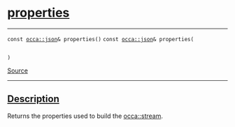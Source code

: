 
<h1 id="properties">
 <a href="#/api/stream/properties" class="anchor">
   <span>properties</span>
  </a>
</h1>

<div class="signature">

<hr>

  <div class="definition-container">
    <div class="definition">
      <code class="desktop-only"><span class="token keyword">const</span> <a href="#/api/json/">occa::json</a>& properties()</code>
      <code class="mobile-only"><span class="token keyword">const</span> <a href="#/api/json/">occa::json</a>& properties(
    
)</code>
      <div class="flex-spacing"></div>
      <a href="https://github.com/libocca/occa/blob/d617b895/include/occa/core/stream.hpp#L101" target="_blank">Source</a>
    </div>
    
  </div>

  <hr>
</div>


<h2 id="description">
 <a href="#/api/stream/properties?id=description" class="anchor">
   <span>Description</span>
  </a>
</h2>

Returns the properties used to build the [occa::stream](/api/stream/).
